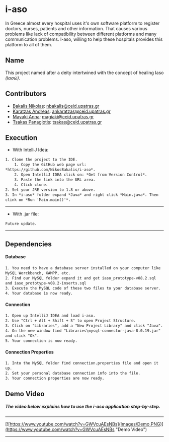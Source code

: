 # i-aso
In Greece almost every hospital uses it's own software platform to register doctors, nurses, patients and other information. That causes various problems like lack of compatibility between different platforms and many communication problems. I-aso, willing to help these hospitals provides this platform to all of them.

## Name
This project named after a deity intertwined with the concept of healing Iaso *(Ιασώ)*.

## Contributors
* [Bakalis Nikolas](https://github.com/NikosBakalis): nbakalis@ceid.upatras.gr
* [Karatzas Andreas](https://github.com/andreasceid): ankaratzas@ceid.upatras.gr
* [Mayaki Anna](https://github.com/annamayaki): magiaki@ceid.upatras.gr
* [Tsakas Panagiotis](https://github.com/TsakasPanagiotis): tsakas@ceid.upatras.gr

## Execution
* With IntelliJ Idea:
```
1. Clone the project to the IDE.
    1. Copy the GitHub web page url: *https://github.com/NikosBakalis/i-aso*.
    2. Open IntelliJ IDEA click on: *Get from Version Control*.
    3. Paste the link into the URL area.
    4. Click clone.
2. Set your JRE version to 1.8 or above.
3. In *i-aso* folder expand *Java* and right click *Main.java*. Then clink on *Run 'Main.main()'*.
```
***
* With .jar file:
```
Future update.
```
***

## Dependencies
#### Database
```
1. You need to have a database server installed on your computer like MySQL Worckbench, XAMPP, etc.
2. Find our MySQL folder expand it and get iaso_prototype-v08.2.sql and iaso_prototype-v08.2-inserts.sql
3. Execute the MySQL code of these two files to your database server.
4. Your database is now ready.
```

#### Connection
```
1. Open up IntelliJ IDEA and load i-aso.
2. Use "Ctrl + Alt + Shift + S" to open Project Structure.
3. Click on "Libraries", add a "New Project Library" and click "Java".
4. On the new window find "Libraries\mysql-connector-java-8.0.19.jar" and click "Ok".
5. Your connection is now ready.
```

#### Connection Properties
```
1. Into the MySQL folder find connection.properties file and open it up.
2. Set your personal database connection info into the file.
3. Your connection properties are now ready.
```

## Demo Video
##### The video below explains how to use the i-aso application step-by-step.
***
[![https://www.youtube.com/watch?v=GWVcuAEsNBs](Images/Demo.PNG)](https://www.youtube.com/watch?v=GWVcuAEsNBs "Demo Video")
***